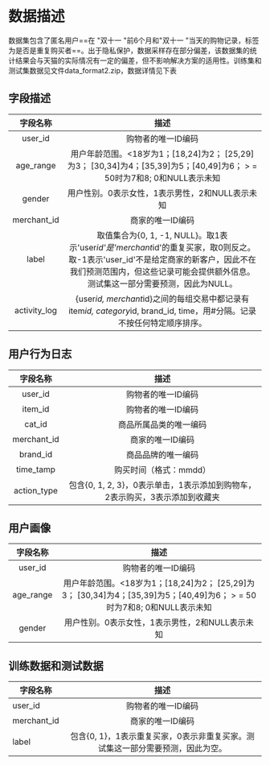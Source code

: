# 数据描述

数据集包含了匿名用户==在 "双十一 "前6个月和"双十一 "当天的购物记录，标签为是否是重复购买者==。出于隐私保护，数据采样存在部分偏差，该数据集的统计结果会与天猫的实际情况有一定的偏差，但不影响解决方案的适用性。训练集和测试集数据见文件data_format2.zip，数据详情见下表

## 字段描述

|   字段名称   |                             描述                             |
| :----------: | :----------------------------------------------------------: |
|   user_id    |                      购物者的唯一ID编码                      |
|  age_range   | 用户年龄范围。<18岁为1；[18,24]为2； [25,29]为3； [30,34]为4；[35,39]为5；[40,49]为6； > = 50时为7和8; 0和NULL表示未知 |
|    gender    |       用户性别。0表示女性，1表示男性，2和NULL表示未知        |
| merchant_id  |                       商家的唯一ID编码                       |
|    label     | 取值集合为{0, 1, -1, NULL}。取1表示'user*id'是'merchant*id'的重复买家，取0则反之。取-1表示'user_id'不是给定商家的新客户，因此不在我们预测范围内，但这些记录可能会提供额外信息。测试集这一部分需要预测，因此为NULL。 |
| activity_log | {user*id, merchant*id}之间的每组交易中都记录有item*id, category*id, brand_id, time，用#分隔。记录不按任何特定顺序排序。 |

## 用户行为日志

|  字段名称   |                             描述                             |
| :---------: | :----------------------------------------------------------: |
|   user_id   |                      购物者的唯一ID编码                      |
|   item_id   |                      购物者的唯一ID编码                      |
|   cat_id    |                    商品所属品类的唯一编码                    |
| merchant_id |                       商家的唯一ID编码                       |
|  brand_id   |                      商品品牌的唯一编码                      |
|  time_tamp  |                    购买时间（格式：mmdd）                    |
| action_type | 包含{0, 1, 2, 3}，0表示单击，1表示添加到购物车，2表示购买，3表示添加到收藏夹 |

## 用户画像

| 字段名称  |                             描述                             |
| :-------: | :----------------------------------------------------------: |
|  user_id  |                      购物者的唯一ID编码                      |
| age_range | 用户年龄范围。<18岁为1；[18,24]为2； [25,29]为3； [30,34]为4；[35,39]为5；[40,49]为6； > = 50时为7和8; 0和NULL表示未知 |
|  gender   |       用户性别。0表示女性，1表示男性，2和NULL表示未知        |

## 训练数据和测试数据

| 字段名称    |                             描述                             |
| ----------- | :----------------------------------------------------------: |
| user_id     |                      购物者的唯一ID编码                      |
| merchant_id |                       商家的唯一ID编码                       |
| label       | 包含{0, 1}，1表示重复买家，0表示非重复买家。测试集这一部分需要预测，因此为空。 |

